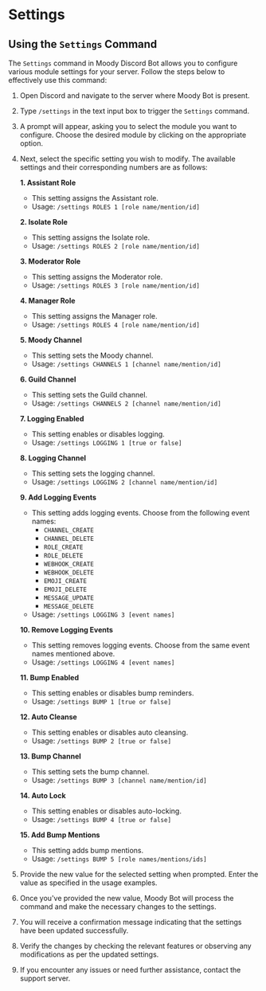 # Settings

## Using the `Settings` Command

The `Settings` command in Moody Discord Bot allows you to configure various module settings for your server. Follow the steps below to effectively use this command:

1. Open Discord and navigate to the server where Moody Bot is present.
2. Type `/settings` in the text input box to trigger the `Settings` command.
3. A prompt will appear, asking you to select the module you want to configure. Choose the desired module by clicking on the appropriate option.
4.  Next, select the specific setting you wish to modify. The available settings and their corresponding numbers are as follows:

    **1. Assistant Role**

    * This setting assigns the Assistant role.
    * Usage: `/settings ROLES 1 [role name/mention/id]`

    **2. Isolate Role**

    * This setting assigns the Isolate role.
    * Usage: `/settings ROLES 2 [role name/mention/id]`

    **3. Moderator Role**

    * This setting assigns the Moderator role.
    * Usage: `/settings ROLES 3 [role name/mention/id]`

    **4. Manager Role**

    * This setting assigns the Manager role.
    * Usage: `/settings ROLES 4 [role name/mention/id]`

    **5. Moody Channel**

    * This setting sets the Moody channel.
    * Usage: `/settings CHANNELS 1 [channel name/mention/id]`

    **6. Guild Channel**

    * This setting sets the Guild channel.
    * Usage: `/settings CHANNELS 2 [channel name/mention/id]`

    **7. Logging Enabled**

    * This setting enables or disables logging.
    * Usage: `/settings LOGGING 1 [true or false]`

    **8. Logging Channel**

    * This setting sets the logging channel.
    * Usage: `/settings LOGGING 2 [channel name/mention/id]`

    **9. Add Logging Events**

    * This setting adds logging events. Choose from the following event names:
      * `CHANNEL_CREATE`
      * `CHANNEL_DELETE`
      * `ROLE_CREATE`
      * `ROLE_DELETE`
      * `WEBHOOK_CREATE`
      * `WEBHOOK_DELETE`
      * `EMOJI_CREATE`
      * `EMOJI_DELETE`
      * `MESSAGE_UPDATE`
      * `MESSAGE_DELETE`
    * Usage: `/settings LOGGING 3 [event names]`

    **10. Remove Logging Events**

    * This setting removes logging events. Choose from the same event names mentioned above.
    * Usage: `/settings LOGGING 4 [event names]`

    **11. Bump Enabled**

    * This setting enables or disables bump reminders.
    * Usage: `/settings BUMP 1 [true or false]`

    **12. Auto Cleanse**

    * This setting enables or disables auto cleansing.
    * Usage: `/settings BUMP 2 [true or false]`

    **13. Bump Channel**

    * This setting sets the bump channel.
    * Usage: `/settings BUMP 3 [channel name/mention/id]`

    **14. Auto Lock**

    * This setting enables or disables auto-locking.
    * Usage: `/settings BUMP 4 [true or false]`

    **15. Add Bump Mentions**

    * This setting adds bump mentions.
    * Usage: `/settings BUMP 5 [role names/mentions/ids]`
5. Provide the new value for the selected setting when prompted. Enter the value as specified in the usage examples.
6. Once you've provided the new value, Moody Bot will process the command and make the necessary changes to the settings.
7. You will receive a confirmation message indicating that the settings have been updated successfully.
8. Verify the changes by checking the relevant features or observing any modifications as per the updated settings.
9. If you encounter any issues or need further assistance, contact the support server.
